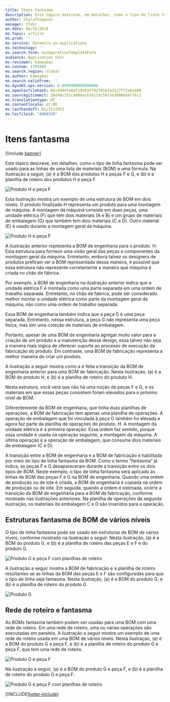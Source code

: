 ```yaml
---
title: Itens fantasma
description: Este tópico descreve, em detalhes, como o tipo de linha fantasma pode ser usado para as linhas de uma lista de materiais (BOM) e uma fórmula no Dynamics 365 Supply Chain Management.
author: ShylaThompson
manager: tfehr
ms.date: 06/15/2018
ms.topic: article
ms.prod: ''
ms.service: dynamics-ax-applications
ms.technology: ''
ms.search.form: SysOperationTemplateForm
audience: Application User
ms.reviewer: kamaybac
ms.custom: 1705903
ms.search.region: Global
ms.author: kamaybac
ms.search.validfrom: ''
ms.dyn365.ops.version: 8.0999999999999996
ms.openlocfilehash: 02c4994fe6df192937f92f0167a3127ff2a8a588
ms.sourcegitcommit: 38d40c331c8894acb7b119c5073e3088b54776c1
ms.translationtype: HT
ms.contentlocale: pt-BR
ms.lasthandoff: 01/15/2021
ms.locfileid: "4966320"
---
```

# <a name="phantom-items"></a>Itens fantasma

[!include [banner](../includes/banner.md)]

Este tópico descreve, em detalhes, como o tipo de linha fantasma pode ser usado para as linhas de uma lista de materiais (BOM) e uma fórmula. Na ilustração a seguir, (a) é a BOM dos produtos H e peças F e G, e (b) é a planilha de roteiro dos produtos H e peça F.

![Produto H e peça F](media/product-H-part-F.png)


Esta ilustração mostra um exemplo de uma estrutura de BOM em dois níveis. O produto finalizado H representa um produto para uma montagem de máquina. A montagem da máquina consiste em duas peças, uma unidade elétrica (F) que tem dois materiais (A e B) e um grupo de materiais de embalagem (G) que também tem dois materiais (C e D). Outro material (E) é usado durante a montagem geral da máquina.

![Produto H e peça F](media/product-H-part-B.png)

A ilustração anterior representa a BOM de engenharia para o produto. H. Esta estrutura para fornece uma visão geral das peças e componentes da montagem geral da máquina. Entretanto, embora talvez os designers de produtos prefiram ver a BOM representada dessa maneira, é possível que essa estrutura não represente corretamente a maneira que máquina é criada no chão de fábrica. 

Por exemplo, a BOM de engenharia na ilustração anterior indica que a unidade elétrica F é montada como uma parte separada em uma ordem de trabalho separada. Entretanto, no chão de fábrica, pode ser considerado melhor montar a unidade elétrica como parte da montagem geral da máquina, não como uma ordem de trabalho separada.

Essa BOM de engenharia também indica que a peça G é uma peça separada. Entretanto, nessa estrutura, a peça G não representa uma peça física, mas sim uma coleção de materiais de embalagem. 

Portanto, apesar de uma BOM de engenharia agregar muito valor para a criação de um produto e a manutenção desse design, essa talvez não seja a maneira mais lógica de oferecer suporte ao processo de execução da fabricação do produto. Em contraste, uma BOM de fabricação representa a melhor maneira de criar um produto.

A ilustração a seguir mostra como a é feita a transição da BOM de engenharia anterior para uma BOM de fabricação. Nesta ilustração, (a) é a BOM do produto H, e (b) é a planilha de roteiro do produto H.

Nesta estrutura, você verá que não há uma noção de peças F e G, e os materiais em que essas peças consistem foram elevados para o próximo nível de BOM. 

Diferentemente da BOM de engenharia, que tinha duas planilhas de operações, a BOM de fabricação tem apenas uma planilha de operações. A operação de embalagem que foi vinculada à peça G também foi elevada e agora faz parte da planilha de operações do produto. H. A montagem da unidade elétrica é a primeira operação. Essa ordem faz sentido, porque essa unidade é usada na operação seguinte, a montagem da máquina. A última operação é a operação de embalagem, que consume dois materiais de embalagem (C e D).

A transição entre a BOM de engenharia e a BOM de fabricação é habilitada por meio do tipo de linha fantasma da BOM. Como o termo “fantasma” já indica, as peças F e G desapareceram durante a transição entre os dois tipos de BOM. Neste exemplo, o tipo de linha fantasma será aplicado às linhas de BOM das peças F e G na BOM de engenharia. Quando uma ordem de produção ou de lote é criada, a BOM de engenharia é copiada na ordem de produção ou de lote. Em seguida, quando a ordem é estimada, ocorre a transição da BOM de engenharia para a BOM de fabricação, conforme mostrado nas ilustrações anteriores. Na planilha de operações da segunda ilustração, os materiais de embalagem C e D são inseridos para a operação. 

## <a name="multilevel-phantom-bom-structures"></a>Estruturas fantasma de BOM de vários níveis
O tipo de linha fantasma pode ser usado em estruturas de BOM de vários níveis, conforme mostrado na ilustração a seguir. Nesta ilustração, (a) é a BOM do produto G, e (b) é a planilha de roteiro das peças E e F e do produto G. 

![Produto G e peça F com planilhas de roteiro](media/product-G-route-sheet-G.png)


A ilustração a seguir mostra a BOM de fabricação e a planilha de roteiro resultantes se as linhas da BOM das peças E e F são configuradas para que o tipo de linha seja fantasma. Nesta ilustração, (a) é a BOM do produto G, e (b) é a planilha de roteiro do produto G.

![Produto G](media/product-G.png)


## <a name="phantom-and-route-network"></a>Rede de roteiro e fantasma
As BOMs fantasma também podem ser usadas para uma BOM com uma rede de roteiro. Em uma rede de roteiro, uma ou várias operações são executadas em paralelo. A ilustração a seguir mostra um exemplo de uma rede de roteiro usada em uma BOM de vários níveis. Nesta ilustração, (a) é a BOM do produto G e peça F, e (b) é a planilha de roteiro do produto G e peça F, que tem uma rede de roteiro.

![Produto G e peça F](media/product-G-part-F.png)


Na ilustração a seguir, (a) é a BOM do produto G e peça F, e (b) é a planilha de roteiro do produto G e peça F.

![Produto G e peça F com planilhas de roteiro](media/product-G-part-F-with-route-sheet.png)


[!INCLUDE[footer-include](../../includes/footer-banner.md)]